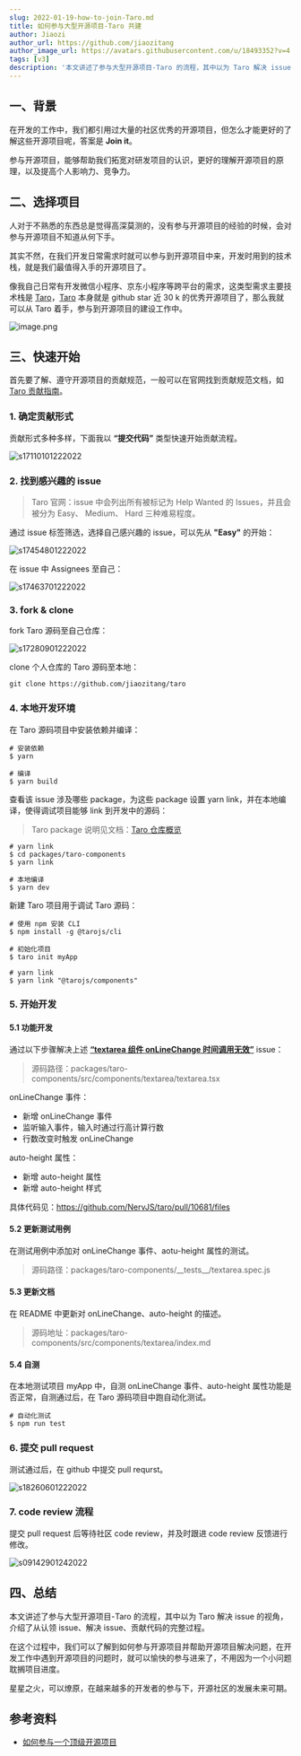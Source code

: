 ```yaml
---
slug: 2022-01-19-how-to-join-Taro.md
title: 如何参与大型开源项目-Taro 共建
author: Jiaozi
author_url: https://github.com/jiaozitang
author_image_url: https://avatars.githubusercontent.com/u/18493352?v=4
tags: [v3]
description: '本文讲述了参与大型开源项目-Taro 的流程，其中以为 Taro 解决 issue 的视角，介绍了从认领 issue、解决 issue、贡献代码的完整过程。'
---
```


## 一、背景

在开发的工作中，我们都引用过大量的社区优秀的开源项目，但怎么才能更好的了解这些开源项目呢，答案是 **Join it**。

参与开源项目，能够帮助我们拓宽对研发项目的认识，更好的理解开源项目的原理，以及提高个人影响力、竞争力。

## 二、选择项目

人对于不熟悉的东西总是觉得高深莫测的，没有参与开源项目的经验的时候，会对参与开源项目不知道从何下手。

其实不然，在我们开发日常需求时就可以参与到开源项目中来，开发时用到的技术栈，就是我们最值得入手的开源项目了。

像我自己日常有开发微信小程序、京东小程序等跨平台的需求，这类型需求主要技术栈是 [Taro](https://github.com/NervJS/taro)，[Taro](https://github.com/NervJS/taro) 本身就是 github star 近 30 k 的优秀开源项目了，那么我就可以从 Taro 着手，参与到开源项目的建设工作中。

![image.png](https://p9-juejin.byteimg.com/tos-cn-i-k3u1fbpfcp/8a28ef429b4047ea838208d14143f1f5~tplv-k3u1fbpfcp-watermark.image?)

## 三、快速开始

首先要了解、遵守开源项目的贡献规范，一般可以在官网找到贡献规范文档，如 [Taro 贡献指南](https://taro-docs.jd.com/taro/docs/CONTRIBUTING)。

### 1. 确定贡献形式

贡献形式多种多样，下面我以 **“提交代码”** 类型快速开始贡献流程。

![s17110101222022](https://p3-juejin.byteimg.com/tos-cn-i-k3u1fbpfcp/b01d363357f24181835ac08d43196231~tplv-k3u1fbpfcp-zoom-1.image)

### 2. 找到感兴趣的 issue

> Taro 官网：issue 中会列出所有被标记为 Help Wanted 的 Issues，并且会被分为 Easy、 Medium、 Hard 三种难易程度。

通过 issue 标签筛选，选择自己感兴趣的 issue，可以先从 **"Easy"** 的开始：

![s17454801222022](https://p3-juejin.byteimg.com/tos-cn-i-k3u1fbpfcp/70b054166ff542e7be25584fde5f6de8~tplv-k3u1fbpfcp-zoom-1.image)

在 issue 中 Assignees 至自己：

![s17463701222022](https://p3-juejin.byteimg.com/tos-cn-i-k3u1fbpfcp/0f1b088680d34783ac2712106b77cf4e~tplv-k3u1fbpfcp-zoom-1.image)

### 3. fork & clone

fork Taro 源码至自己仓库：

![s17280901222022](https://p3-juejin.byteimg.com/tos-cn-i-k3u1fbpfcp/7d23dd5050964d1ea3aa0b2f75c1d0c9~tplv-k3u1fbpfcp-zoom-1.image)

clone 个人仓库的 Taro 源码至本地：

```
git clone https://github.com/jiaozitang/taro
```

### 4. 本地开发环境

在 Taro 源码项目中安装依赖并编译：

```
# 安装依赖
$ yarn

# 编译
$ yarn build
```

查看该 issue 涉及哪些 package，为这些 package 设置 yarn link，并在本地编译，使得调试项目能够 link 到开发中的源码：

> Taro package 说明见文档：[Taro 仓库概览](https://taro-docs.jd.com/taro/docs/codebase-overview)

```
# yarn link
$ cd packages/taro-components
$ yarn link

# 本地编译
$ yarn dev
```

新建 Taro 项目用于调试 Taro 源码：

```
# 使用 npm 安装 CLI
$ npm install -g @tarojs/cli

# 初始化项目
$ taro init myApp

# yarn link
$ yarn link "@tarojs/components"
```

### 5. 开始开发

#### 5.1 功能开发

通过以下步骤解决上述 **[“textarea 组件 onLineChange 时间调用无效”](https://github.com/NervJS/taro/issues/8003)** issue：

> 源码路径：packages/taro-components/src/components/textarea/textarea.tsx

onLineChange 事件：

- 新增 onLineChange 事件
- 监听输入事件，输入时通过行高计算行数
- 行数改变时触发 onLineChange

auto-height 属性：

- 新增 auto-height 属性
- 新增 auto-height 样式

具体代码见：https://github.com/NervJS/taro/pull/10681/files

#### 5.2 更新测试用例

在测试用例中添加对 onLineChange 事件、aotu-height 属性的测试。

> 源码路径：packages/taro-components/\_\_tests\_\_/textarea.spec.js

#### 5.3 更新文档

在 README 中更新对 onLineChange、auto-height 的描述。

> 源码地址：packages/taro-components/src/components/textarea/index.md

#### 5.4 自测

在本地测试项目 myApp 中，自测 onLineChange 事件、auto-height 属性功能是否正常，自测通过后，在 Taro 源码项目中跑自动化测试。

```
# 自动化测试
$ npm run test
```

### 6. 提交 pull request

测试通过后，在 github 中提交 pull requrst。

![s18260601222022](https://p3-juejin.byteimg.com/tos-cn-i-k3u1fbpfcp/711361ce7a3b4e8bb21920c717693e6e~tplv-k3u1fbpfcp-zoom-1.image)

### 7. code review 流程

提交 pull request 后等待社区 code review，并及时跟进 code review 反馈进行修改。

![s09142901242022](https://p3-juejin.byteimg.com/tos-cn-i-k3u1fbpfcp/3ddab0a662824ad78e63b9ee2232d7c3~tplv-k3u1fbpfcp-zoom-1.image)

## 四、总结

本文讲述了参与大型开源项目-Taro 的流程，其中以为 Taro 解决 issue 的视角，介绍了从认领 issue、解决 issue、贡献代码的完整过程。

在这个过程中，我们可以了解到如何参与开源项目并帮助开源项目解决问题，在开发工作中遇到开源项目的问题时，就可以愉快的参与进来了，不用因为一个小问题耽搁项目进度。

星星之火，可以燎原，在越来越多的开发者的参与下，开源社区的发展未来可期。

## 参考资料

- [如何参与一个顶级开源项目](https://juejin.cn/post/6844903918749614087)
